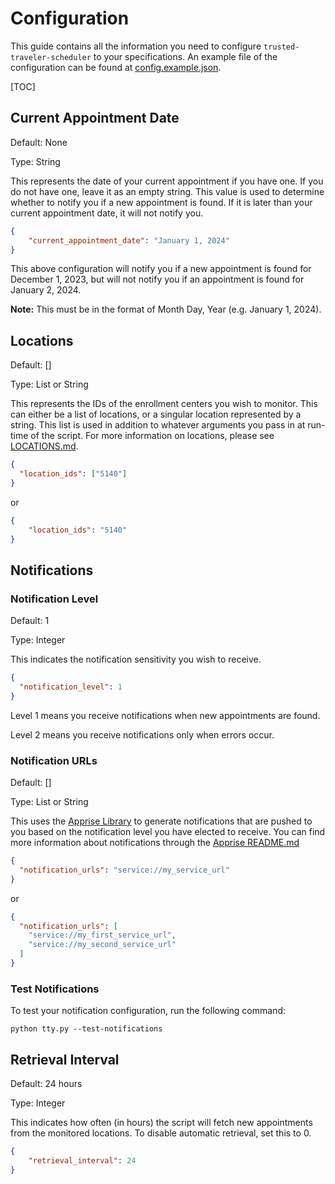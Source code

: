 # Configuration
This guide contains all the information you need to configure `trusted-traveler-scheduler` to your specifications. An example file of the configuration can be found at [config.example.json](config.example.json).

[TOC]

## Current Appointment Date

Default: None

Type: String

This represents the date of your current appointment if you have one. If you do not have one, leave it as an empty string. This value is used to determine whether to notify you if a new appointment is found. If it is later than your current appointment date, it will not notify you.

```json
{
	"current_appointment_date": "January 1, 2024"
}
```

This above configuration will notify you if a new appointment is found for December 1, 2023, but will not notify you if an appointment is found for January 2, 2024.

**Note:** This must be in the format of Month Day, Year (e.g. January 1, 2024).

## Locations

Default: []

Type: List or String

This represents the IDs of the enrollment centers you wish to monitor. This can either be a list of locations, or a singular location represented by a string. This list is used in addition to whatever arguments you pass in at run-time of the script. For more information on locations, please see [LOCATIONS.md](LOCATIONS.MD).

```json
{
  "location_ids": ["5140"]
}
```

or

```json
{  
    "location_ids": "5140"
}
```

## Notifications

### Notification Level
Default: 1

Type: Integer

This indicates the notification sensitivity you wish to receive. 
```json
{
  "notification_level": 1
}
```
Level 1 means you receive notifications when new appointments are found.

Level 2 means you receive notifications only when errors occur.

### Notification URLs

Default: []

Type: List or String

This uses the [Apprise Library][0] to generate notifications that are pushed to you based on the notification level you have elected to receive. You can find more information about notifications through the [Apprise README.md][1]

```json
{
  "notification_urls": "service://my_service_url"
}
```

or

```json
{
  "notification_urls": [
    "service://my_first_service_url",
    "service://my_second_service_url"
  ]
}
```

### Test Notifications
To test your notification configuration, run the following command:
```shell
python tty.py --test-notifications
```

## Retrieval Interval
Default: 24 hours

Type: Integer

This indicates how often (in hours) the script will fetch new appointments from the monitored locations. To disable automatic retrieval, set this to 0.

```json
{
    "retrieval_interval": 24
}
```

[0]: https://github.com/caronc/apprise
[1]: https://github.com/caronc/apprise#supported-notifications